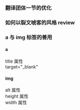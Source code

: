 ### 翻译团体一节的优化

### 如何以裂文唬客的风格 review

### a 与 img 标签的善用

#### a

title 属性
<br>
target="_blank"

#### img

alt 属性
<br>
height 属性
<br>
width 属性
